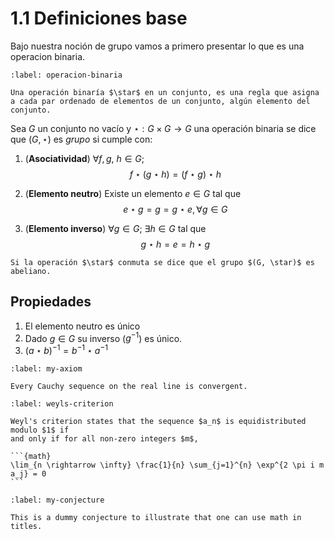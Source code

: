 # 1.1 Definiciones base
Bajo nuestra noción de grupo vamos a primero presentar lo que es una operacion binaria.

```{prf:definition} Operación binaria
:label: operacion-binaria

Una operación binaría $\star$ en un conjunto, es una regla que asigna a cada par ordenado de elementos de un conjunto, algún elemento del conjunto.
```


Sea $G$ un conjunto no vacío y $\star : G \times G \to G$ una operación binaria se dice que $(G, \star)$ es _grupo_ si cumple con:
1. (**Asociatividad**) 
$\forall f,  g$, $h \in G$; $$f \star (g \star h) = (f \star g) \star h$$ 

2. (**Elemento neutro**) 
Existe un elemento $e \in G$ tal que 
$$
e \star g = g = g \star e, \forall g \in G$$

3. (**Elemento inverso**) 
$\forall g \in G$; $\exists h \in G$ tal que  
$$g \star h = e = h \star g$$ 

```{note}
Si la operación $\star$ conmuta se dice que el grupo $(G, \star)$ es abeliano. 
```


## Propiedades
1. El elemento neutro es único
2. Dado $g \in G$ su inverso ($g^{-1}$) es único. 
3. $(a \star b)^{-1}=b^{-1} \star a^{-1}$

```{prf:axiom} Completeness of $\mathbb{R}$
:label: my-axiom

Every Cauchy sequence on the real line is convergent.
```

````{prf:criterion} Weyl's criterion
:label: weyls-criterion

Weyl's criterion states that the sequence $a_n$ is equidistributed modulo $1$ if
and only if for all non-zero integers $m$,

```{math}
\lim_{n \rightarrow \infty} \frac{1}{n} \sum_{j=1}^{n} \exp^{2 \pi i m a_j} = 0
```
````

```{prf:conjecture} Fake $\gamma$ conjecture
:label: my-conjecture

This is a dummy conjecture to illustrate that one can use math in titles.
```